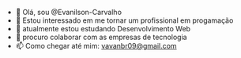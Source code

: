- 👋 Olá, sou @Evanilson-Carvalho
- 👀 Estou interessado em me tornar um profissional em progamação 
- 🌱 atualmente estou estudando Desenvolvimento Web
- 💞️ procuro colaborar com as empresas de tecnologia
- 📫 Como chegar até mim: vavanbr09@gmail.com
